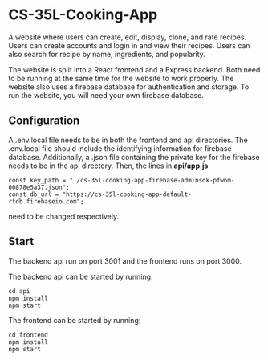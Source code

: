 # CS-35L-Cooking-App
A website where users can create, edit, display, clone, and rate recipes.
Users can create accounts and login in and view their recipes.
Users can also search for recipe by name, ingredients, and popularity.


The website is split into a React frontend and a Express backend.
Both need to be running at the same time for the website to work properly.
The website also uses a firebase database for authentication and storage.
To run the website, you will need your own firebase database.

## Configuration

A .env.local file needs to be in both the frontend and api directories.
The .env.local file should include the identifying information for firebase database.
Additionally, a .json file containing the private key for the firebase needs to be in the api directory.
Then, the lines in **api/app.js**

```
const key_path = "./cs-35l-cooking-app-firebase-adminsdk-pfw6m-00878e5a37.json";
const db_url = "https://cs-35l-cooking-app-default-rtdb.firebaseio.com";
```

need to be changed respectively.

## Start

The backend api run on port 3001 and the frontend runs on port 3000.

The backend api can be started by running:

```
cd api
npm install
npm start
```

The frontend can be started by running:

```
cd frontend
npm install
npm start
```
